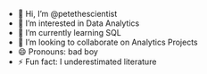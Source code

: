 - 👋 Hi, I’m @petethescientist
- 👀 I’m interested in Data Analytics
- 🌱 I’m currently learning SQL
- 💞️ I’m looking to collaborate on Analytics Projects
- 😄 Pronouns: bad boy
- ⚡ Fun fact: I underestimated literature

<!---
petethescientist/petethescientist is a ✨ special ✨ repository because its `README.md` (this file) appears on your GitHub profile.
You can click the Preview link to take a look at your changes.
--->
